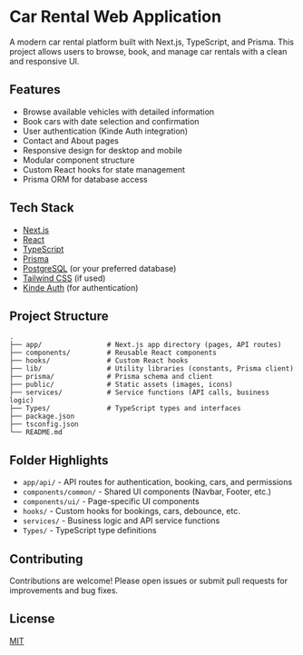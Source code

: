 # Car Rental Web Application

A modern car rental platform built with Next.js, TypeScript, and Prisma. This project allows users to browse, book, and manage car rentals with a clean and responsive UI.

## Features

- Browse available vehicles with detailed information
- Book cars with date selection and confirmation
- User authentication (Kinde Auth integration)
- Contact and About pages
- Responsive design for desktop and mobile
- Modular component structure
- Custom React hooks for state management
- Prisma ORM for database access

## Tech Stack

- [Next.js](https://nextjs.org/)
- [React](https://react.dev/)
- [TypeScript](https://www.typescriptlang.org/)
- [Prisma](https://www.prisma.io/)
- [PostgreSQL](https://www.postgresql.org/) (or your preferred database)
- [Tailwind CSS](https://tailwindcss.com/) (if used)
- [Kinde Auth](https://kinde.com/) (for authentication)

## Project Structure

```
.
├── app/                # Next.js app directory (pages, API routes)
├── components/         # Reusable React components
├── hooks/              # Custom React hooks
├── lib/                # Utility libraries (constants, Prisma client)
├── prisma/             # Prisma schema and client
├── public/             # Static assets (images, icons)
├── services/           # Service functions (API calls, business logic)
├── Types/              # TypeScript types and interfaces
├── package.json
├── tsconfig.json
└── README.md
```

## Folder Highlights

- `app/api/` - API routes for authentication, booking, cars, and permissions
- `components/common/` - Shared UI components (Navbar, Footer, etc.)
- `components/ui/` - Page-specific UI components
- `hooks/` - Custom hooks for bookings, cars, debounce, etc.
- `services/` - Business logic and API service functions
- `Types/` - TypeScript type definitions

## Contributing

Contributions are welcome! Please open issues or submit pull requests for improvements and bug fixes.

## License

[MIT](LICENSE)
